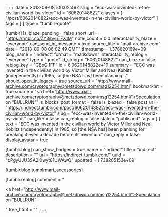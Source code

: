 +++
date = 2013-09-08T06:02:49Z
slug = "ecc-was-invented-in-the-civilian-world-by-victor"
id = "60620148822"
aliases = [ "/post/60620148822/ecc-was-invented-in-the-civilian-world-by-victor" ]
tags = [ ]
type = "tumblr-quote"

[tumblr]
is_blaze_pending = false
short_url = "https://tmblr.co/ZY3jbyuTFX1M"
note_count = 0.0
interactability_blaze = "everyone"
can_send_in_message = true
source_title = "mail-archive.com"
date = "2013-09-08 06:02:49 GMT"
timestamp = 1.378620169e+09
blog_name = "indirect"
format = "markdown"
interactability_reblog = "everyone"
type = "quote"
id_string = "60620148822"
can_blaze = false
reblog_key = "GBoGl1FF"
id = 6.0620148822e+10
summary = "ECC was invented in the civilian world by Victor Miller and Neal Koblitz (independently) in 1985, so [the NSA has] been planning..."
should_open_in_legacy = true
source_url = "http://www.mail-archive.com/cryptography@metzdowd.com/msg12254.html"
bookmarklet = true
source = "<a href=\"http://www.mail-archive.com/cryptography@metzdowd.com/msg12254.html\">Speculation on &ldquo;BULLRUN&rdquo;</a>"
is_blocks_post_format = false
is_blazed = false
post_url = "https://indirect.tumblr.com/post/60620148822/ecc-was-invented-in-the-civilian-world-by-victor"
slug = "ecc-was-invented-in-the-civilian-world-by-victor"
can_like = false
can_reblog = false
state = "published"
tags = [ ]
text = "ECC was invented in the civilian world by Victor Miller and Neal Koblitz (independently) in 1985, so [the NSA has] been planning for breaking it even a decade before its invention."
can_reply = false
display_avatar = true

[tumblr.blog]
can_show_badges = true
name = "indirect"
title = "indirect"
description = ""
url = "https://indirect.tumblr.com/"
uuid = "t:PgyUJU3SA2Klwyt81UWAwQ"
updated = 1.738205153e+09

[tumblr.blog.tumblrmart_accessories]

[tumblr.reblog]
comment = "<p><a href=\"http://www.mail-archive.com/cryptography@metzdowd.com/msg12254.html\">Speculation on “BULLRUN”</a></p>"
tree_html = ""
+++
